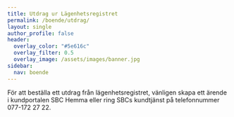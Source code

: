 ```yaml
---
title: Utdrag ur Lägenhetsregistret
permalink: /boende/utdrag/
layout: single
author_profile: false
header:
  overlay_color: "#5e616c"
  overlay_filter: 0.5
  overlay_image: /assets/images/banner.jpg
sidebar:
  nav: boende
---
```


För att beställa ett utdrag från lägenhetsregistret, vänligen skapa ett ärende i kundportalen SBC Hemma eller ring SBCs kundtjänst på telefonnummer 077-172 27 22.